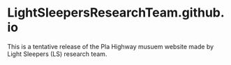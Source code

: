 # LightSleepersResearchTeam.github.io

This is a tentative release of the Pla Highway musuem website made by Light Sleepers (LS) research team.
